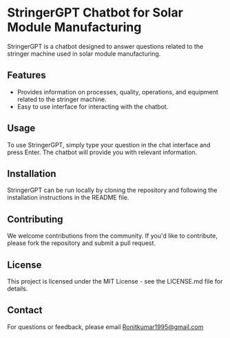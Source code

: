 # StringerGPT Chatbot for Solar Module Manufacturing

StringerGPT is a chatbot designed to answer questions related to the stringer machine used in solar module manufacturing.

## Features

- Provides information on processes, quality, operations, and equipment related to the stringer machine.
- Easy to use interface for interacting with the chatbot.

## Usage

To use StringerGPT, simply type your question in the chat interface and press Enter. The chatbot will provide you with relevant information.

## Installation

StringerGPT can be run locally by cloning the repository and following the installation instructions in the README file.

## Contributing

We welcome contributions from the community. If you'd like to contribute, please fork the repository and submit a pull request.

## License

This project is licensed under the MIT License - see the LICENSE.md file for details.

## Contact

For questions or feedback, please email Ronitkumar1995@gmail.com
